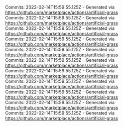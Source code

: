 Commits: 2022-02-14T15:59:55.125Z - Generated via https://github.com/marketplace/actions/artificial-grass
<br>
Commits: 2022-02-14T15:59:55.125Z - Generated via https://github.com/marketplace/actions/artificial-grass
<br>
Commits: 2022-02-14T15:59:55.125Z - Generated via https://github.com/marketplace/actions/artificial-grass
<br>
Commits: 2022-02-14T15:59:55.125Z - Generated via https://github.com/marketplace/actions/artificial-grass
<br>
Commits: 2022-02-14T15:59:55.125Z - Generated via https://github.com/marketplace/actions/artificial-grass
<br>
Commits: 2022-02-14T15:59:55.125Z - Generated via https://github.com/marketplace/actions/artificial-grass
<br>
Commits: 2022-02-14T15:59:55.125Z - Generated via https://github.com/marketplace/actions/artificial-grass
<br>
Commits: 2022-02-14T15:59:55.125Z - Generated via https://github.com/marketplace/actions/artificial-grass
<br>
Commits: 2022-02-14T15:59:55.125Z - Generated via https://github.com/marketplace/actions/artificial-grass
<br>
Commits: 2022-02-14T15:59:55.125Z - Generated via https://github.com/marketplace/actions/artificial-grass
<br>
Commits: 2022-02-14T15:59:55.125Z - Generated via https://github.com/marketplace/actions/artificial-grass
<br>
